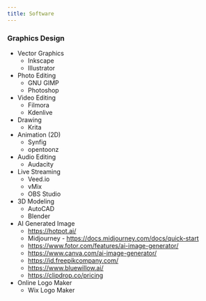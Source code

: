 ```yaml
---
title: Software
---
```


### Graphics Design

- Vector Graphics
  - Inkscape
  - Illustrator
- Photo Editing
  - GNU GIMP
  - Photoshop
- Video Editing
  - Filmora
  - Kdenlive
- Drawing
  - Krita
- Animation (2D)
  - Synfig
  - opentoonz
- Audio Editing
  - Audacity
- Live Streaming
  - Veed.io
  - vMix
  - OBS Studio
- 3D Modeling
  - AutoCAD
  - Blender
- AI Generated Image
  - https://hotpot.ai/
  - Midjourney - https://docs.midjourney.com/docs/quick-start
  - https://www.fotor.com/features/ai-image-generator/
  - https://www.canva.com/ai-image-generator/
  - https://id.freepikcompany.com/
  - https://www.bluewillow.ai/
  - https://clipdrop.co/pricing
- Online Logo Maker
  - Wix Logo Maker